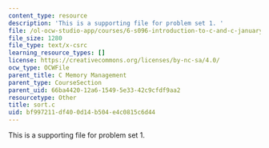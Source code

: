 ```yaml
---
content_type: resource
description: 'This is a supporting file for problem set 1. '
file: /ol-ocw-studio-app/courses/6-s096-introduction-to-c-and-c-january-iap-2013/bf997211df400d14b504e4c0815c6d44_sort.c
file_size: 1280
file_type: text/x-csrc
learning_resource_types: []
license: https://creativecommons.org/licenses/by-nc-sa/4.0/
ocw_type: OCWFile
parent_title: C Memory Management
parent_type: CourseSection
parent_uid: 66ba4420-12a6-1549-5e33-42c9cfdf9aa2
resourcetype: Other
title: sort.c
uid: bf997211-df40-0d14-b504-e4c0815c6d44
---
```

This is a supporting file for problem set 1. 